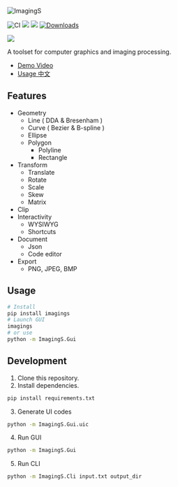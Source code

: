 ![ImagingS](https://socialify.git.ci/StardustDL/ImagingS/image?description=1&font=Bitter&forks=1&issues=1&language=1&owner=1&pulls=1&stargazers=1&theme=Light)

![CI](https://github.com/StardustDL/ImagingS/workflows/CI/badge.svg) ![](https://img.shields.io/github/license/StardustDL/ImagingS.svg) [![](https://img.shields.io/pypi/v/imagings.svg?logo=pypi)](https://pypi.org/project/imagings/) [![Downloads](https://pepy.tech/badge/imagings)](https://pepy.tech/project/imagings)

![](https://repository-images.githubusercontent.com/226446069/77831900-b856-11ea-95ef-6fd6c38a9edc)

A toolset for computer graphics and imaging processing.

- [Demo Video](https://www.bilibili.com/video/BV1Q54y1i7Lg/)
- [Usage 中文](https://github.com/StardustDL/own-staticfile-hosting/tree/0eb7357813c8f043e5bc6c488e4fe2c971a87424/StardustDL/ImagingS/Helping)

## Features

- Geometry
  - Line ( DDA & Bresenham )
  - Curve ( Bezier & B-spline )
  - Ellipse
  - Polygon
    - Polyline
    - Rectangle
- Transform
  - Translate
  - Rotate
  - Scale
  - Skew
  - Matrix
- Clip
- Interactivity
  - WYSIWYG
  - Shortcuts
- Document
  - Json
  - Code editor
- Export
  - PNG, JPEG, BMP

## Usage

```sh
# Install
pip install imagings
# Launch GUI
imagings
# or use
python -m ImagingS.Gui
```

## Development

1. Clone this repository.
2. Install dependencies.

```sh
pip install requirements.txt
```

3. Generate UI codes

```sh
python -m ImagingS.Gui.uic
```

4. Run GUI

```sh
python -m ImagingS.Gui
```

5. Run CLI

```sh
python -m ImagingS.Cli input.txt output_dir
```
